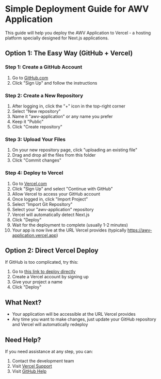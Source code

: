 # Simple Deployment Guide for AWV Application

This guide will help you deploy the AWV Application to Vercel - a hosting platform specially designed for Next.js applications.

## Option 1: The Easy Way (GitHub + Vercel)

### Step 1: Create a GitHub Account
1. Go to [GitHub.com](https://github.com)
2. Click "Sign Up" and follow the instructions

### Step 2: Create a New Repository
1. After logging in, click the "+" icon in the top-right corner
2. Select "New repository"
3. Name it "awv-application" or any name you prefer
4. Keep it "Public"
5. Click "Create repository"

### Step 3: Upload Your Files
1. On your new repository page, click "uploading an existing file"
2. Drag and drop all the files from this folder
3. Click "Commit changes"

### Step 4: Deploy to Vercel
1. Go to [Vercel.com](https://vercel.com)
2. Click "Sign Up" and select "Continue with GitHub"
3. Allow Vercel to access your GitHub account
4. Once logged in, click "Import Project"
5. Select "Import Git Repository"
6. Select your "awv-application" repository
7. Vercel will automatically detect Next.js
8. Click "Deploy"
9. Wait for the deployment to complete (usually 1-2 minutes)
10. Your app is now live at the URL Vercel provides (typically https://awv-application.vercel.app)

## Option 2: Direct Vercel Deploy

If GitHub is too complicated, try this:

1. Go to [this link to deploy directly](https://vercel.com/new/clone?repository-url=https%3A%2F%2Fgithub.com%2Fyour-username%2Fawv-application)
2. Create a Vercel account by signing up
3. Give your project a name
4. Click "Deploy"

## What Next?

- Your application will be accessible at the URL Vercel provides
- Any time you want to make changes, just update your GitHub repository and Vercel will automatically redeploy

## Need Help?

If you need assistance at any step, you can:

1. Contact the development team
2. Visit [Vercel Support](https://vercel.com/support)
3. Visit [GitHub Help](https://help.github.com) 